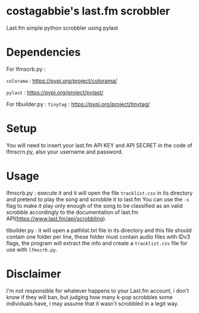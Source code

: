 # costagabbie's last.fm scrobbler
Last.fm simple python scrobbler using pylast

# Dependencies
For lfmscrb.py : 

  `colorama`  : https://pypi.org/project/colorama/
  
  `pylast`    : https://pypi.org/project/pylast/
  
For tlbuilder.py :
  `tinytag`   : https://pypi.org/project/tinytag/

# Setup
You will need to insert your last.fm API KEY and API SECRET in the code of lfmscrn.py, also your username and password.
# Usage
lfmscrb.py    : execute it and it will open the file `tracklist.csv` in its directory and pretend to play the song and scrobble it to last.fm
You can use the `-s` flag to make it play only enough of the song to be classified as an valid scrobble accordingly to the documentation of last.fm API(https://www.last.fm/api/scrobbling).

tlbuilder.py  : it will open a pathlist.txt file in its directory and this file should contain one folder per line, these folder must contain audio files with IDv3 flags, the program will extract the info and create a `tracklist.csv` file for use with `lfmscrb.py`.
# Disclaimer
I'm not responsible for whatever happens to your Last.fm account, i don't know if they will ban, but judging how many k-pop scrobbles some individuals have, i may assume that it wasn't scrobbled in a legit way.
